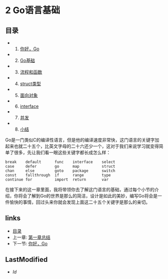 # 2 Go语言基础

## 目录
   * 1. [你好，Go](2.1.md)
   * 2. [Go基础](2.2.md)
   * 3. [流程和函数](2.3.md)
   * 4. [struct类型](2.4.md)
   * 5. [面向对象](2.5.md)
   * 6. [interface](2.6.md)
   * 7. [并发](2.7.md)
   * 8. [小结](2.8.md)
   
Go是一门类似C的编译性语言，但是他的编译速度非常快，这门语言的关键字加起来也就二十五个，比英文字母的二十六还少一个，这对于我们来说学习就变得简单了很多，先让我们看一眼这些关键字都长成怎么样：

	break    default      func    interface    select
	case     defer        go      map          struct
	chan     else         goto    package      switch
	const    fallthrough  if      range        type
	continue for          import  return       var

在接下来的这一章里面，我将带领你去了解这门语言的基础，通过每个小节的介绍，你将会了解到Go的世界是那么的简洁，设计是如此的美妙，编写Go将会是一件愉快的事情，回过头来你就会发现上面这二十五个关键字是那么的亲切。


## links
   * [目录](<preface.md>)
   * 上一章: [第一章总结](<1.5.md>)
   * 下一节: [你好，Go](<2.1.md>)

## LastModified 
   * $Id$